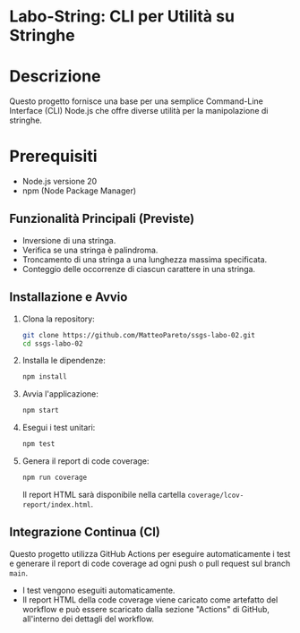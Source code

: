 # Labo-String: CLI per Utilità su Stringhe

# Descrizione 

Questo progetto fornisce una base per una semplice Command-Line Interface (CLI) Node.js che offre diverse utilità per la manipolazione di stringhe.

# Prerequisiti

- Node.js versione 20
- npm (Node Package Manager)

## Funzionalità Principali (Previste)

* Inversione di una stringa.
* Verifica se una stringa è palindroma.
* Troncamento di una stringa a una lunghezza massima specificata.
* Conteggio delle occorrenze di ciascun carattere in una stringa.

## Installazione e Avvio

1. Clona la repository:
   ```bash
   git clone https://github.com/MatteoPareto/ssgs-labo-02.git
   cd ssgs-labo-02
   ```

2. Installa le dipendenze:
   ```bash
   npm install
   ```

3. Avvia l'applicazione:
   ```bash
   npm start
   ```

4. Esegui i test unitari:
   ```bash
   npm test
   ```

5. Genera il report di code coverage:
   ```bash
   npm run coverage
   ```
   Il report HTML sarà disponibile nella cartella `coverage/lcov-report/index.html`.

## Integrazione Continua (CI)

Questo progetto utilizza GitHub Actions per eseguire automaticamente i test e generare il report di code coverage ad ogni push o pull request sul branch `main`.

- I test vengono eseguiti automaticamente.
- Il report HTML della code coverage viene caricato come artefatto del workflow e può essere scaricato dalla sezione "Actions" di GitHub, all'interno dei dettagli del workflow.

